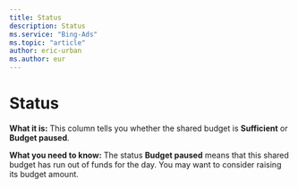 ```yaml
---
title: Status
description: Status
ms.service: "Bing-Ads"
ms.topic: "article"
author: eric-urban
ms.author: eur
---
```


# Status

**What it is:**         This column tells you whether the shared budget is **Sufficient** or **Budget paused**.

**What you need to know:**        The status **Budget paused** means that this shared budget has run out of funds for the day. You may want to consider raising its budget amount.


